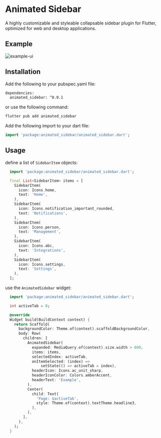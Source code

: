 # Animated Sidebar

A highly customizable and styleable collapsable sidebar plugin for Flutter, optimized for web and desktop applications.

## Example

![example-ui](https://github.com/kesimo/animated_sidebar/blob/main/media/example.gif)

## Installation

Add the following to your pubspec.yaml file:

```bash
dependencies:
  animated_sidebar: ^0.0.1
```

or use the following command:

```bash
flutter pub add animated_sidebar
```

Add the following import to your dart file:

```dart
import 'package:animated_sidebar/animated_sidebar.dart';
```

## Usage

define a list of `SidebarItem` objects:

```dart
  import 'package:animated_sidebar/animated_sidebar.dart';

  final List<SidebarItem> items = [
    SidebarItem(
      icon: Icons.home,
      text: 'Home',
    ),
    SidebarItem(
      icon: Icons.notification_important_rounded,
      text: 'Notifications',
    ),
    SidebarItem(
      icon: Icons.person,
      text: 'Management',
    ),
    SidebarItem(
      icon: Icons.abc,
      text: 'Integrations',
    ),
    SidebarItem(
      icon: Icons.settings,
      text: 'Settings',
    ),
  ];

```

use the `AnimatedSidebar` widget:

```dart
  import 'package:animated_sidebar/animated_sidebar.dart';

  int activeTab = 0;

  @override
  Widget build(BuildContext context) {
    return Scaffold(
      backgroundColor: Theme.of(context).scaffoldBackgroundColor,
      body: Row(
        children: [
          AnimatedSidebar(
            expanded: MediaQuery.of(context).size.width > 600,
            items: items,
            selectedIndex: activeTab,
            onItemSelected: (index) =>
                setState(() => activeTab = index),
            headerIcon: Icons.ac_unit_sharp,
            headerIconColor: Colors.amberAccent,
            headerText: 'Example',
          ),
          Center(
            child: Text(
              'Page: $activeTab',
              style: Theme.of(context).textTheme.headline3,
            ),
          ),
        ],
      ),
    );
  }
```
